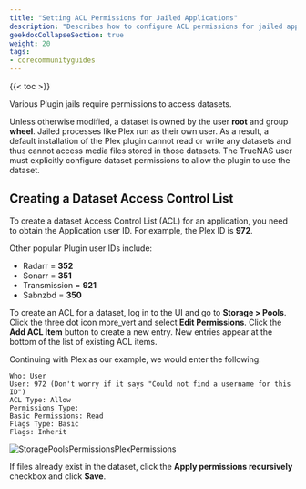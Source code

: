 ```yaml
---
title: "Setting ACL Permissions for Jailed Applications"
description: "Describes how to configure ACL permissions for jailed applications on TrueNAS CORE."
geekdocCollapseSection: true
weight: 20
tags:
- corecommunityguides
---
```


{{< toc >}}

Various Plugin jails require permissions to access datasets.

Unless otherwise modified, a dataset is owned by the user **root** and group **wheel**.
Jailed processes like Plex run as their own user.
As a result, a default installation of the Plex plugin cannot read or write any datasets and thus cannot access media files stored in those datasets.
The TrueNAS user must explicitly configure dataset permissions to allow the plugin to use the dataset.

## Creating a Dataset Access Control List

To create a dataset Access Control List (ACL) for an application, you need to obtain the Application user ID.
For example, the Plex ID is **972**.

Other popular Plugin user IDs include:

* Radarr = **352**
* Sonarr = **351**
* Transmission = **921**
* Sabnzbd = **350**

To create an ACL for a dataset, log in to the UI and go to **Storage > Pools**.
Click the three dot icon <mat-icon _ngcontent-swc-c471="" role="img" aria-haspopup="true" class="mat-icon notranslate mat-menu-trigger material-icons mat-icon-no-color" aria-hidden="true" style="cursor: pointer;" aria-expanded="true" aria-controls="mat-menu-panel-30">more_vert</mat-icon> and select **Edit Permissions**.
Click the **Add ACL Item** button to create a new entry.
New entries appear at the bottom of the list of existing ACL items.

Continuing with Plex as our example, we would enter the following:

```
Who: User
User: 972 (Don't worry if it says "Could not find a username for this ID")
ACL Type: Allow
Permissions Type:
Basic Permissions: Read
Flags Type: Basic
Flags: Inherit
```

![StoragePoolsPermissionsPlexPermissions](/images/CORE/Storage/StoragePoolsPermissionsPlexPermissions.png "Storage Pools Permissions Plex Permissions")

If files already exist in the dataset, click the **Apply permissions recursively** checkbox and click **Save**.
